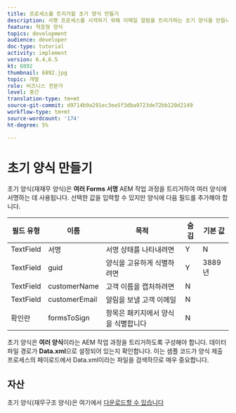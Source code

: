 ```yaml
---
title: 프로세스를 트리거할 초기 양식 만들기
description: 서명 프로세스를 시작하기 위해 이메일 알림을 트리거하는 초기 양식을 만듭니다.
feature: 적응형 양식
topics: development
audience: developer
doc-type: tutorial
activity: implement
version: 6.4,6.5
kt: 6892
thumbnail: 6892.jpg
topic: 개발
role: 비즈니스 전문가
level: 중간
translation-type: tm+mt
source-git-commit: d9714b9a291ec3ee5f3dba9723de72bb120d2149
workflow-type: tm+mt
source-wordcount: '174'
ht-degree: 5%

---
```



# 초기 양식 만들기

초기 양식(재재무 양식)은 **여러 Forms 서명** AEM 작업 과정을 트리거하여 여러 양식에 서명하는 데 사용됩니다. 선택한 값을 입력할 수 있지만 양식에 다음 필드를 추가해야 합니다.



| 필드 유형 | 이름 | 목적 | 숨김 | 기본 값 |
------------------------|---------------------------------------|--------------------|--------|-----------------
| TextField | 서명 | 서명 상태를 나타내려면 | Y | N |
| TextField | guid | 양식을 고유하게 식별하려면 | Y | 3889년 |
| TextField | customerName | 고객 이름을 캡처하려면 | N |
| TextField | customerEmail | 알림을 보낼 고객 이메일 | N |
| 확인란 | formsToSign | 항목은 패키지에서 양식을 식별합니다 | N |



초기 양식은 **여러 양식**이라는 AEM 작업 과정을 트리거하도록 구성해야 합니다.
데이터 파일 경로가 **Data.xml**&#x200B;으로 설정되어 있는지 확인합니다. 이는 샘플 코드가 양식 제출 프로세스의 페이로드에서 Data.xml이라는 파일을 검색하므로 매우 중요합니다.

## 자산

초기 양식(재무구조 양식)은 여기에서 [다운로드할 수 있습니다](assets/refinance-form.zip)





